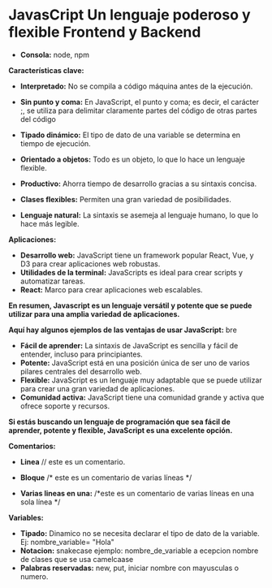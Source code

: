 # JavasCript Un lenguaje poderoso y flexible Frontend y Backend
* **Consola:** node, npm

**Características clave:**

* **Interpretado:** No se compila a código máquina antes de la ejecución.
* **Sin punto y coma:** En JavaScript, el punto y coma; es decir, el carácter ;, se utiliza para delimitar claramente partes del código de otras partes del código

* **Tipado dinámico:** El tipo de dato de una variable se determina en tiempo de ejecución.
* **Orientado a objetos:** Todo es un objeto, lo que lo hace un lenguaje flexible.
* **Productivo:** Ahorra tiempo de desarrollo gracias a su sintaxis concisa.
* **Clases flexibles:** Permiten una gran variedad de posibilidades.
* **Lenguaje natural:** La sintaxis se asemeja al lenguaje humano, lo que lo hace más legible.

**Aplicaciones:**

* **Desarrollo web:** JavaScript tiene un framework popular React, Vue, y D3 para crear aplicaciones web robustas.
* **Utilidades de la terminal:** JavaScripts es ideal para crear scripts y automatizar tareas.
* **React:** Marco para crear aplicaciones web escalables.


**En resumen, Javascript es un lenguaje versátil y potente que se puede utilizar para una amplia variedad de aplicaciones.**

**Aquí hay algunos ejemplos de las ventajas de usar JavaScript:**
bre
* **Fácil de aprender:** La sintaxis de JavaScript es sencilla y fácil de entender, incluso para principiantes.
* **Potente:** JavaScript está en una posición única de ser uno de varios pilares centrales del desarrollo web.
* **Flexible:** JavaScript es un lenguaje muy adaptable que se puede utilizar para crear una gran variedad de aplicaciones.
* **Comunidad activa:** JavaScript tiene una comunidad grande y activa que ofrece soporte y recursos.

**Si estás buscando un lenguaje de programación que sea fácil de aprender, potente y flexible, JavaScript es una excelente opción.**

**Comentarios:**
* **Linea**  // este es un comentario.
* **Bloque** /*
        este 
        es 
        un 
        comentario 
        de 
        varias 
        líneas 
        */

* **Varias lineas en una:** /*este es un comentario de varias líneas en una sola línea */

**Variables:**
* **Tipado:** Dinamico no se necesita declarar el tipo de dato de la variable. Ej: nombre_variable= "Hola"
* **Notacion:** snakecase ejemplo: nombre_de_variable  a ecepcion nombre de clases que se usa camelcaase
* **Palabras reservadas:** new, put, iniciar nombre con mayusculas o numero.
